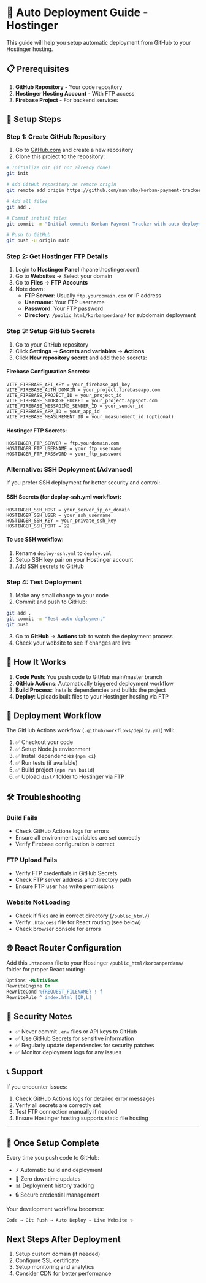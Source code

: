 # 🚀 Auto Deployment Guide - Hostinger

This guide will help you setup automatic deployment from GitHub to your Hostinger hosting.

## 📋 Prerequisites

1. **GitHub Repository** - Your code repository
2. **Hostinger Hosting Account** - With FTP access
3. **Firebase Project** - For backend services

## 🔧 Setup Steps

### Step 1: Create GitHub Repository

1. Go to [GitHub.com](https://github.com) and create a new repository
2. Clone this project to the repository:

```bash
# Initialize git (if not already done)
git init

# Add GitHub repository as remote origin
git remote add origin https://github.com/mannabo/korban-payment-tracker.git

# Add all files
git add .

# Commit initial files
git commit -m "Initial commit: Korban Payment Tracker with auto deployment"

# Push to GitHub
git push -u origin main
```

### Step 2: Get Hostinger FTP Details

1. Login to **Hostinger Panel** (hpanel.hostinger.com)
2. Go to **Websites** → Select your domain
3. Go to **Files** → **FTP Accounts**
4. Note down:
   - **FTP Server**: Usually `ftp.yourdomain.com` or IP address
   - **Username**: Your FTP username
   - **Password**: Your FTP password
   - **Directory**: `/public_html/korbanperdana/` for subdomain deployment

### Step 3: Setup GitHub Secrets

1. Go to your GitHub repository
2. Click **Settings** → **Secrets and variables** → **Actions**
3. Click **New repository secret** and add these secrets:

#### Firebase Configuration Secrets:
```
VITE_FIREBASE_API_KEY = your_firebase_api_key
VITE_FIREBASE_AUTH_DOMAIN = your_project.firebaseapp.com
VITE_FIREBASE_PROJECT_ID = your_project_id
VITE_FIREBASE_STORAGE_BUCKET = your_project.appspot.com
VITE_FIREBASE_MESSAGING_SENDER_ID = your_sender_id
VITE_FIREBASE_APP_ID = your_app_id
VITE_FIREBASE_MEASUREMENT_ID = your_measurement_id (optional)
```

#### Hostinger FTP Secrets:
```
HOSTINGER_FTP_SERVER = ftp.yourdomain.com
HOSTINGER_FTP_USERNAME = your_ftp_username
HOSTINGER_FTP_PASSWORD = your_ftp_password
```

### Alternative: SSH Deployment (Advanced)

If you prefer SSH deployment for better security and control:

#### SSH Secrets (for deploy-ssh.yml workflow):
```
HOSTINGER_SSH_HOST = your_server_ip_or_domain
HOSTINGER_SSH_USER = your_ssh_username  
HOSTINGER_SSH_KEY = your_private_ssh_key
HOSTINGER_SSH_PORT = 22
```

#### To use SSH workflow:
1. Rename `deploy-ssh.yml` to `deploy.yml` 
2. Setup SSH key pair on your Hostinger account
3. Add SSH secrets to GitHub

### Step 4: Test Deployment

1. Make any small change to your code
2. Commit and push to GitHub:

```bash
git add .
git commit -m "Test auto deployment"
git push
```

3. Go to **GitHub** → **Actions** tab to watch the deployment process
4. Check your website to see if changes are live

## 🔄 How It Works

1. **Code Push**: You push code to GitHub main/master branch
2. **GitHub Actions**: Automatically triggered deployment workflow
3. **Build Process**: Installs dependencies and builds the project
4. **Deploy**: Uploads built files to your Hostinger hosting via FTP

## 📁 Deployment Workflow

The GitHub Actions workflow (`.github/workflows/deploy.yml`) will:

1. ✅ Checkout your code
2. ✅ Setup Node.js environment
3. ✅ Install dependencies (`npm ci`)
4. ✅ Run tests (if available)
5. ✅ Build project (`npm run build`)
6. ✅ Upload `dist/` folder to Hostinger via FTP

## 🛠 Troubleshooting

### Build Fails
- Check GitHub Actions logs for errors
- Ensure all environment variables are set correctly
- Verify Firebase configuration is correct

### FTP Upload Fails
- Verify FTP credentials in GitHub Secrets
- Check FTP server address and directory path
- Ensure FTP user has write permissions

### Website Not Loading
- Check if files are in correct directory (`/public_html/`)
- Verify `.htaccess` file for React routing (see below)
- Check browser console for errors

## 🌐 React Router Configuration

Add this `.htaccess` file to your Hostinger `/public_html/korbanperdana/` folder for proper React routing:

```apache
Options -MultiViews
RewriteEngine On
RewriteCond %{REQUEST_FILENAME} !-f
RewriteRule ^ index.html [QR,L]
```

## 🚨 Security Notes

- ✅ Never commit `.env` files or API keys to GitHub
- ✅ Use GitHub Secrets for sensitive information
- ✅ Regularly update dependencies for security patches
- ✅ Monitor deployment logs for any issues

## 📞 Support

If you encounter issues:

1. Check GitHub Actions logs for detailed error messages
2. Verify all secrets are correctly set
3. Test FTP connection manually if needed
4. Ensure Hostinger hosting supports static file hosting

---

## 🎉 Once Setup Complete

Every time you push code to GitHub:
- ⚡ Automatic build and deployment
- 🔄 Zero downtime updates
- 📊 Deployment history tracking
- 🔒 Secure credential management

Your development workflow becomes:
```
Code → Git Push → Auto Deploy → Live Website ✨
```

## Next Steps After Deployment

1. Setup custom domain (if needed)
2. Configure SSL certificate
3. Setup monitoring and analytics
4. Consider CDN for better performance